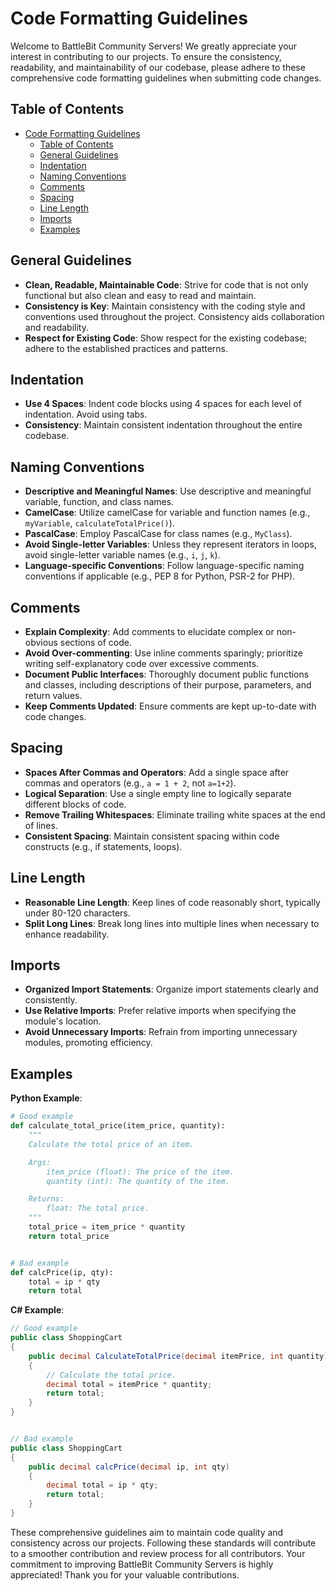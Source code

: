 # Code Formatting Guidelines

Welcome to BattleBit Community Servers! We greatly appreciate your interest in contributing to our projects. To ensure the consistency, readability, and maintainability of our codebase, please adhere to these comprehensive code formatting guidelines when submitting code changes.

## Table of Contents

- [Code Formatting Guidelines](#code-formatting-guidelines)
  - [Table of Contents](#table-of-contents)
  - [General Guidelines](#general-guidelines)
  - [Indentation](#indentation)
  - [Naming Conventions](#naming-conventions)
  - [Comments](#comments)
  - [Spacing](#spacing)
  - [Line Length](#line-length)
  - [Imports](#imports)
  - [Examples](#examples)
  
## General Guidelines

- **Clean, Readable, Maintainable Code**: Strive for code that is not only functional but also clean and easy to read and maintain.
- **Consistency is Key**: Maintain consistency with the coding style and conventions used throughout the project. Consistency aids collaboration and readability.
- **Respect for Existing Code**: Show respect for the existing codebase; adhere to the established practices and patterns.

## Indentation

- **Use 4 Spaces**: Indent code blocks using 4 spaces for each level of indentation. Avoid using tabs.
- **Consistency**: Maintain consistent indentation throughout the entire codebase.

## Naming Conventions

- **Descriptive and Meaningful Names**: Use descriptive and meaningful variable, function, and class names.
- **CamelCase**: Utilize camelCase for variable and function names (e.g., `myVariable`, `calculateTotalPrice()`).
- **PascalCase**: Employ PascalCase for class names (e.g., `MyClass`).
- **Avoid Single-letter Variables**: Unless they represent iterators in loops, avoid single-letter variable names (e.g., `i`, `j`, `k`).
- **Language-specific Conventions**: Follow language-specific naming conventions if applicable (e.g., PEP 8 for Python, PSR-2 for PHP).

## Comments

- **Explain Complexity**: Add comments to elucidate complex or non-obvious sections of code.
- **Avoid Over-commenting**: Use inline comments sparingly; prioritize writing self-explanatory code over excessive comments.
- **Document Public Interfaces**: Thoroughly document public functions and classes, including descriptions of their purpose, parameters, and return values.
- **Keep Comments Updated**: Ensure comments are kept up-to-date with code changes.

## Spacing

- **Spaces After Commas and Operators**: Add a single space after commas and operators (e.g., `a = 1 + 2`, not `a=1+2`).
- **Logical Separation**: Use a single empty line to logically separate different blocks of code.
- **Remove Trailing Whitespaces**: Eliminate trailing white spaces at the end of lines.
- **Consistent Spacing**: Maintain consistent spacing within code constructs (e.g., if statements, loops).

## Line Length

- **Reasonable Line Length**: Keep lines of code reasonably short, typically under 80-120 characters.
- **Split Long Lines**: Break long lines into multiple lines when necessary to enhance readability.

## Imports

- **Organized Import Statements**: Organize import statements clearly and consistently.
- **Use Relative Imports**: Prefer relative imports when specifying the module's location.
- **Avoid Unnecessary Imports**: Refrain from importing unnecessary modules, promoting efficiency.

## Examples

**Python Example**:
```python
# Good example
def calculate_total_price(item_price, quantity):
    """
    Calculate the total price of an item.

    Args:
        item_price (float): The price of the item.
        quantity (int): The quantity of the item.

    Returns:
        float: The total price.
    """
    total_price = item_price * quantity
    return total_price


# Bad example
def calcPrice(ip, qty):
    total = ip * qty
    return total
```
**C# Example**:
```csharp
// Good example
public class ShoppingCart
{
    public decimal CalculateTotalPrice(decimal itemPrice, int quantity)
    {
        // Calculate the total price.
        decimal total = itemPrice * quantity;
        return total;
    }
}


// Bad example
public class ShoppingCart
{
    public decimal calcPrice(decimal ip, int qty)
    {
        decimal total = ip * qty;
        return total;
    }
}
```

These comprehensive guidelines aim to maintain code quality and consistency across our projects. Following these standards will contribute to a smoother contribution and review process for all contributors. Your commitment to improving BattleBit Community Servers is highly appreciated! Thank you for your valuable contributions.